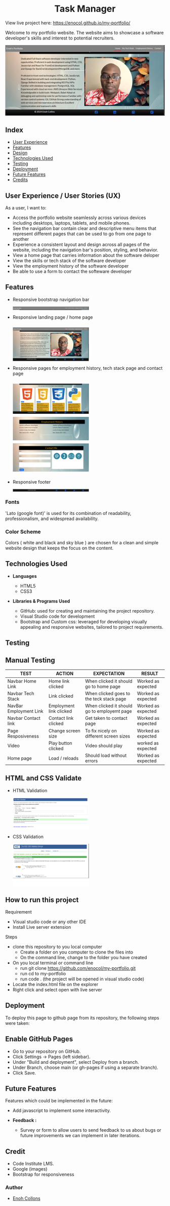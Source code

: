 <h1 align='center'> Task Manager </h1>

View live project here:
https://enocol.github.io/my-portfolio/

Welcome to my portfolio website. The website aims to showcase a software developer's skills and interest to potential recruiters.

<div style="text-align:center">
<img src="./assets/images/home-page.png" alt="portfolio website">
</div>

## Index

- [User Experience](#user-experience-ux)
- [Features](#features)
- [Design](#design)
- [Technologies Used](#technologies-used)
- [Testing](#testing)
- [Deployment](#deployment)
- [Future Features](#future-features)
- [Credits](#credits)

## User Experience / User Stories (UX)

As a user, I want to:

- Access the portfolio website seamlessly across various devices including desktops, laptops, tablets, and mobile phones.
- See the navigation bar contain clear and descriptive menu items that represent different pages that can be used to go from one page to another
- Experience a consistent layout and design across all pages of the website, including the navigation bar's position, styling, and behavior.
- View a home page that carries information about the software deloper
- View the skills or tech stack of the software developer
- View the employment history of the software developer
- Be able to use a form to contact the softeware developer

## Features

- Responsive bootstrap navigation bar
  <div style="display: flex;">
    <img src="./assets/images/navbar.png" alt="nav bar" style="width: 50%;">
  </div>
- Responsive landing page / home page
  <div style="display: flex;">
    <img src="./assets/images/home-page.png" alt="nav bar" style="width: 50%;margin-top: 10px ">
  </div>
- Responsive pages for employment history, tech stack page and contact page

  <div style="display: flex;">
      <img src="./assets/images/tech-stack.png" alt="tech stack" style="width: 50%; margin-top: 10px">
  </div>

  <div style="display: flex;">
      <img src="./assets/images/employment-history.png" alt="employment history" style="width: 50%;margin-top: 10px ">
  </div>

  <div style="display: flex;">
      <img src="./assets/images/contact-page.png" alt="contact page" style="width: 50%; margin-top: 10px; margin-bottom: 10px">
  </div>

- Responsive footer
  <div style="display: flex;">
    <img src="./assets/images/footer.png" alt="footer section" style="width: 50%;">
  </div>

### Fonts

'Lato (google font)' is used for its combination of readability, professionalism, and widespread availability.

### Color Scheme

Colors ( white and black and sky blue ) are chosen for a clean and simple website design that keeps the focus on the content.

## Technologies Used

- **Languages**

  - HTML5
  - CSS3

- **Libraries & Programs Used**
  - GitHub: used for creating and maintaining the project repository.
  - Visual Studio code for development
  - Bootstrap and Custom css: leveraged for developing visually appealing and responsive websites, tailored to project requirements.

## Testing

## Manual Testing

| **TEST**               | **ACTION**              | **EXPECTATION**                             | **RESULT**         |
| ---------------------- | ----------------------- | ------------------------------------------- | ------------------ |
| Navbar Home Link       | Home link clicked       | When clicked it should go to home page      | Worked as expected |
| Navbar Tech Stack      | Link clicked            | When clicked goes to the teck stack page    | Worked as expected |
| NavBar Employment Link | Employment link clicked | When clicked it should go to employemt page | Worked as expected |
| Navbar Contact link    | Contact link clicked    | Get taken to contact page                   | Worked as expected |
| Page Resposiveness     | Change screen size      | To fix nicely on different screen sizes     | Worked as expected |
| Video                  | Play button clicked     | Video should play                           | worked as expected |
| Home page              | Load / reloads          | Should load without errors                  | Worked as expected |

## HTML and CSS Validate

- HTML Validation

  <div style="display: flex;">
    <img src="./assets/images/html-validation.png" alt="html validation image" style="width: 50%;">
  </div>

- CSS Validation
  <div style="display: flex;">
  <img src="./assets/images/css-validation.png" alt="css validation image" style="width: 50%;">
</div>

## How to run this project

Requirement

- Visual studio code or any other IDE
- Install Live server extension

Steps

- clone this repository to you local computer
  - Create a folder on you computer to clone the files into
  - On the command line, change to the folder you have created
- On you local terminal or command line
  - run git clone https://github.com/enocol/my-portfolio.git
  - run cd to my-portfolio
  - run code . (the project will be opened in visual studio code)
- Locate the index.html file on the explorer
- Right click and select open with live server

## Deployment

To deploy this page to github page from its repository, the following steps were taken:

## Enable GitHub Pages

- Go to your repository on GitHub.
- Click Settings → Pages (left sidebar).
- Under "Build and deployment", select Deploy from a branch.
- Under Branch, choose main (or gh-pages if using a separate branch).
- Click Save.

## Future Features

Features which could be implemented in the future:

- Add javascript to implement some interactivity.

- **Feedback :**
  - Survey or form to allow users to send feedback to us about bugs or future improvements we can implement in later iterations.

## Credit

- Code Institute LMS.
- Google (images)
- Bootstrap for responsiveness

### Author

- [Enoh Collons](https://github.com/enocol)
